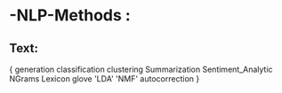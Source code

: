 # -NLP-Methods :
  ## Text:
  {
  generation classification  clustering Summarization Sentiment_Analytic NGrams Lexicon glove 'LDA' 'NMF' autocorrection
  }
